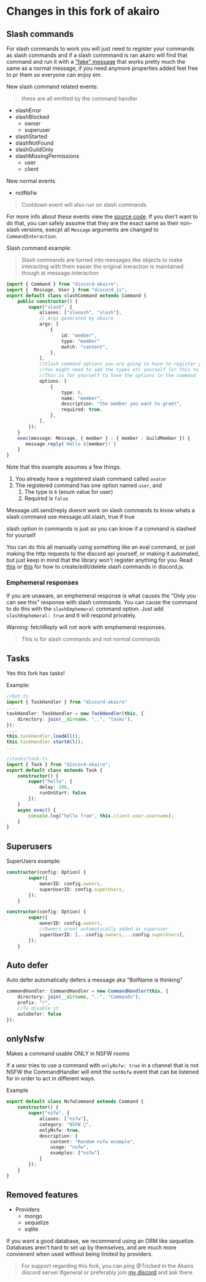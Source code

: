 # Changes in this fork of akairo

## Slash commands

For slash commands to work you will just need to register your commands as slash commands and if a slash commmand is ran akairo will find that command and run it with a ["fake" message](https://github.com/SkyBlockDev/discord-akairo) that works pretty much the same as a normal message, if you need anymore properties added feel free to pr them so everyone can enjoy em.

New slash command related events:

> these are all emitted by the command handler

- slashError
- slashBlocked
  - owner
  - superuser
- slashStarted
- slashNotFound
- slashGuildOnly
- slashMissingPermissions
  - user
  - client

New normal events 
- notNsfw

> Cooldown event will also run on slash commands

For more info about these events view the [source code](https://github.com/SkyBlockDev/discord-akairo/blob/master/src/struct/commands/CommandHandler.js#L464). If you don't want to do that, you can safely assume that they are the exact same as their non-slash versions, execpt all `Message` arguments are changed to `CommandInteraction`.

Slash command example:

> Slash commands are turned into messages like objects to make interacting with them easier the original ineraction is maintained though at message.interaction

```ts
import { Command } from "discord-akairo";
import {  Message, User } from "discord.js";
export default class slashCommand extends Command {
    public constructor() {
        super("slash", {
            aliases: ["slooosh", "slash"],
            // Args generated by akairo
            args: [
				{
					id: "member",
					type: "member"
					match: "content",
				},
			],
            //Slash command options you are going to have to register yourself
			//You might need to add the types etc yourself for this to be allowed
			//This is for yourself to have the options in the command
			options: [
				{
					type: 6,
					name: "member",
					description: "the member you want to greet",
					required: true,
				},
			],
        });
    }
    exec(message: Message, { member } : { member : GuildMember }) {
       message.reply(`Hello ${member}!`)
    }
}
```

Note that this example assumes a few things.

1. You already have a registered slash command called `avatar`
2. The registered command has one option named `user`, and
   1. The type is `6` (enum value for user)
   2. Required is `false`

Message.util.send/reply doesnt work on slash commands to know whats a slash command use message.util.slash, true if true

slash option in commands is just so you can know if a command is slashed for yourself

You can do this all manually using something like an eval command, or just making the http requests to the discord api yourself, or making it automated, but just keep in mind that the library won't register anything for you. Read [this](https://github.com/MatteZ02/discord-interactions) or [this](https://discord.js.org/#/docs/main/master/class/ApplicationCommandManager?scrollTo=set) for how to create/edit/delete slash commands in discord.js.

### Emphemeral responses



If you are unaware, an emphemeral response is what causes the "Only you can see this" response with slash commands. You can cause the command to do this with the `slashEmphemeral` command option. Just add `slashEmphemeral: true` and it will respond privately.

Warning: fetchReply will not work with emphemeral responses.

> This is for slash commands and not normal commands

## Tasks

Yes this fork has tasks!

Example:

```ts
//bot.ts
import { TaskHandler } from "discord-akairo"
....
taskHandler: TaskHandler = new TaskHandler(this, {
	directory: join(__dirname, "..", "tasks"),
});
....
this.taskHandler.loadAll();
this.taskHandler.startAll();
...
```

```ts
//tasks/task.ts
import { Task } from "discord-akairo";
export default class extends Task {
	constructor() {
		super("hello", {
			delay: 200,
			runOnStart: false
		});
	}
	async exec() {
		console.log("hello from", this.client.user.username);
	}
}
```

## Superusers

SuperUsers example:

```ts
constructor(config: Option) {
		super({
			ownerID: config.owners,
			superUserID: config.superUsers,
		});
	}
```

```ts
constructor(config: Option) {
		super({
			ownerID: config.owners,
            //Owners arent automatically added as superuser
			superUserID: [...config.owners,...config.superUsers],
		});
	}
```

## Auto defer

Auto defer automatically defers a message aka "BotName is thinking"

```ts
commandHandler: CommandHandler = new CommandHandler(this, {
	directory: join(__dirname, "..", "Commands"),
	prefix: "!",
	//To disable it
	autoDefer: false
});
```

## onlyNsfw

Makes a command usable ONLY in NSFW rooms

If a uesr tries to use a command with `onlyNsfw: true` in a channel that is not NSFW the CommandHandler will emit the `notNsfw` event that can be listened for in order to act in different ways.

Example

```ts
export default class NsfwCommand extends Command {
	constructor() {
		super("nsfw", {
			aliases: ["nsfw"],
			category: "NSFW 🔞",
			onlyNsfw: true,
			description: {
				content: "Random nsfw example",
				usage: "nsfw",
				examples: ["nsfw"]
			}
		});
	}
}
```

## Removed features

- Providers
  - mongo
  - sequelize
  - sqlite

If you want a good database, we recommend using an ORM like sequelize. Databases aren't hard to set up by themselves, and are much more convienent when used without being limited by providers.

> For support regarding this fork, you can ping @Tricked in the Akairo discord server #general or preferably join [my discord](https://discord.gg/KkMKCchJb8) and ask there.
